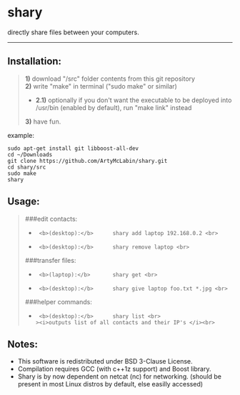 # shary
directly share files between your computers.


----------


Installation: <br>
------------------

>**1)** download "/src" folder contents from this git repository <br>
>**2)** write "make" in terminal ("sudo make" or similar)  <br>
>* **2.1)** optionally if you don't want the executable to be deployed into /usr/bin (enabled by default), run "make link" instead  <br>
>
>**3)** have fun.  <br>

example:

    sudo apt-get install git libboost-all-dev
    cd ~/Downloads
    git clone https://github.com/ArtyMcLabin/shary.git
    cd shary/src
    sudo make
    shary

Usage: <br>
------------------

>###edit contacts: <br>
>*      <b>(desktop):</b>      shary add laptop 192.168.0.2 <br>
>*      <b>(desktop):</b>      shary remove laptop <br>
> 
>###transfer files: <br>
>*      <b>(laptop):</b>       shary get <br>
>*      <b>(desktop):</b>      shary give laptop foo.txt *.jpg <br>
>
>###helper commands: </br>
>*      <b>(desktop):</b>      shary list <br>
>       ><i>outputs list of all contacts and their IP's </i><br>

Notes: <br>
------------------
* This software is redistributed under BSD 3-Clause License.
* Compilation requires GCC (with c++1z support) and Boost library.
* Shary is by now dependent on netcat (nc) for networking. (should be present in most Linux distros by default, else easilly accessed)
